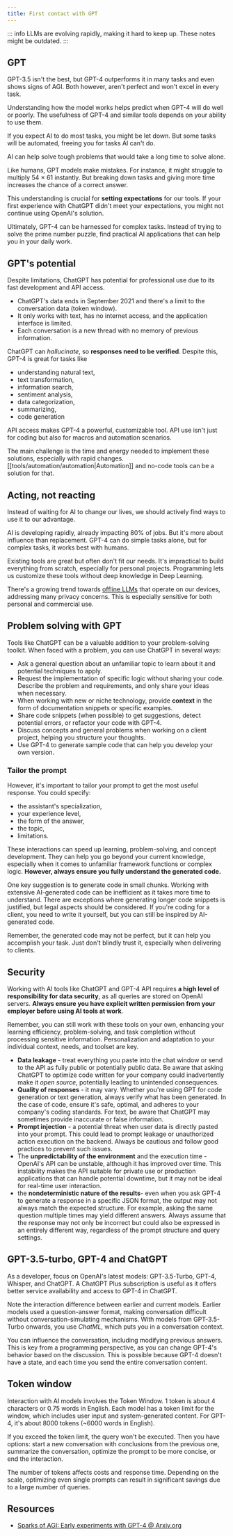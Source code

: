```yaml
---
title: First contact with GPT
---
```


::: info
LLMs are evolving rapidly, making it hard to keep up. These notes might be outdated.
:::

## GPT

GPT-3.5 isn't the best, but GPT-4 outperforms it in many tasks and even shows signs of AGI. Both however, aren't perfect and won't excel in every task.

Understanding how the model works helps predict when GPT-4 will do well or poorly. The usefulness of GPT-4 and similar tools depends on your ability to use them.

If you expect AI to do most tasks, you might be let down. But some tasks will be automated, freeing you for tasks AI can't do.

AI can help solve tough problems that would take a long time to solve alone.

Like humans, GPT models make mistakes. For instance, it might struggle to multiply 54 × 61 instantly. But breaking down tasks and giving more time increases the chance of a correct answer.

This understanding is crucial for **setting expectations** for our tools. If your first experience with ChatGPT didn't meet your expectations, you might not continue using OpenAI's solution.

Ultimately, GPT-4 can be harnessed for complex tasks. Instead of trying to solve the prime number puzzle, find practical AI applications that can help you in your daily work.

## GPT's potential

Despite limitations, ChatGPT has potential for professional use due to its fast development and API access.

- ChatGPT's data ends in September 2021 and there's a limit to the conversation data (token window).
- It only works with text, has no internet access, and the application interface is limited.
- Each conversation is a new thread with no memory of previous information.

ChatGPT can _hallucinate_, so **responses need to be verified**. Despite this, GPT-4 is great for tasks like

- understanding natural text,
- text transformation,
- information search,
- sentiment analysis,
- data categorization,
- summarizing,
- code generation

API access makes GPT-4 a powerful, customizable tool. API use isn't just for coding but also for macros and automation scenarios.

The main challenge is the time and energy needed to implement these solutions, especially with rapid changes. [[tools/automation/automation|Automation]] and no-code tools can be a solution for that.

## Acting, not reacting

Instead of waiting for AI to change our lives, we should actively find ways to use it to our advantage.

AI is developing rapidly, already impacting 80% of jobs. But it's more about influence than replacement. GPT-4 can do simple tasks alone, but for complex tasks, it works best with humans.

Existing tools are great but often don't fit our needs. It's impractical to build everything from scratch, especially for personal projects. Programming lets us customize these tools without deep knowledge in Deep Learning.

There's a growing trend towards [offline LLMs](https://gpt4all.io/index.html) that operate on our devices, addressing many privacy concerns. This is especially sensitive for both personal and commercial use.

## Problem solving with GPT

Tools like ChatGPT can be a valuable addition to your problem-solving toolkit. When faced with a problem, you can use ChatGPT in several ways:

- Ask a general question about an unfamiliar topic to learn about it and potential techniques to apply.
- Request the implementation of specific logic without sharing your code. Describe the problem and requirements, and only share your ideas when necessary.
- When working with new or niche technology, provide **context** in the form of documentation snippets or specific examples.
- Share code snippets (when possible) to get suggestions, detect potential errors, or refactor your code with GPT-4.
- Discuss concepts and general problems when working on a client project, helping you structure your thoughts.
- Use GPT-4 to generate sample code that can help you develop your own version.

### Tailor the prompt

However, it's important to tailor your prompt to get the most useful response. You could specify:

- the assistant's specialization,
- your experience level,
- the form of the answer,
- the topic,
- limitations.

These interactions can speed up learning, problem-solving, and concept development. They can help you go beyond your current knowledge, especially when it comes to unfamiliar framework functions or complex logic. **However, always ensure you fully understand the generated code.**

One key suggestion is to generate code in small chunks. Working with extensive AI-generated code can be inefficient as it takes more time to understand. There are exceptions where generating longer code snippets is justified, but legal aspects should be considered. If you're coding for a client, you need to write it yourself, but you can still be inspired by AI-generated code.

Remember, the generated code may not be perfect, but it can help you accomplish your task. Just don't blindly trust it, especially when delivering to clients.

## Security

Working with AI tools like ChatGPT and GPT-4 API requires **a high level of responsibility for data security**, as all queries are stored on OpenAI servers. **Always ensure you have explicit written permission from your employer before using AI tools at work**.

Remember, you can still work with these tools on your own, enhancing your learning efficiency, problem-solving, and task completion without processing sensitive information. Personalization and adaptation to your individual context, needs, and toolset are key.

- **Data leakage** - treat everything you paste into the chat window or send to the API as fully public or potentially public data. Be aware that asking ChatGPT to optimize code written for your company could inadvertently make it _open source_, potentially leading to unintended consequences.
- **Quality of responses** - it may vary. Whether you're using GPT for code generation or text generation, always verify what has been generated. In the case of code, ensure it's safe, optimal, and adheres to your company's coding standards. For text, be aware that ChatGPT may sometimes provide inaccurate or false information.
- **Prompt injection** - a potential threat when user data is directly pasted into your prompt. This could lead to prompt leakage or unauthorized action execution on the backend. Always be cautious and follow good practices to prevent such issues.
- The **unpredictability of the environment** and the execution time - OpenAI's API can be unstable, although it has improved over time. This instability makes the API suitable for private use or production applications that can handle potential downtime, but it may not be ideal for real-time user interaction.
- the **nondeterministic nature of the results**- even when you ask GPT-4 to generate a response in a specific JSON format, the output may not always match the expected structure. For example, asking the same question multiple times may yield different answers. Always assume that the response may not only be incorrect but could also be expressed in an entirely different way, regardless of the prompt structure and query settings.

## GPT-3.5-turbo, GPT-4 and ChatGPT

As a developer, focus on OpenAI's latest models: GPT-3.5-Turbo, GPT-4, Whisper, and ChatGPT. A ChatGPT Plus subscription is useful as it offers better service availability and access to GPT-4 in ChatGPT.

Note the interaction difference between earlier and current models. Earlier models used a question-answer format, making conversation difficult without conversation-simulating mechanisms. With models from GPT-3.5-Turbo onwards, you use _ChatML_, which puts you in a conversation context.

You can influence the conversation, including modifying previous answers. This is key from a programming perspective, as you can change GPT-4's behavior based on the discussion. This is possible because GPT-4 doesn't have a state, and each time you send the entire conversation content.

## Token window

Interaction with AI models involves the Token Window. 1 token is about 4 characters or 0.75 words in English. Each model has a token limit for the window, which includes user input and system-generated content. For GPT-4, it's about 8000 tokens (~6000 words in English).

If you exceed the token limit, the query won't be executed. Then you have options: start a new conversation with conclusions from the previous one, summarize the conversation, optimize the prompt to be more concise, or end the interaction.

The number of tokens affects costs and response time. Depending on the scale, optimizing even single prompts can result in significant savings due to a large number of queries.

## Resources

- [Sparks of AGI: Early experiments with GPT-4 @ Arxiv.org](https://arxiv.org/abs/2303.12712)
